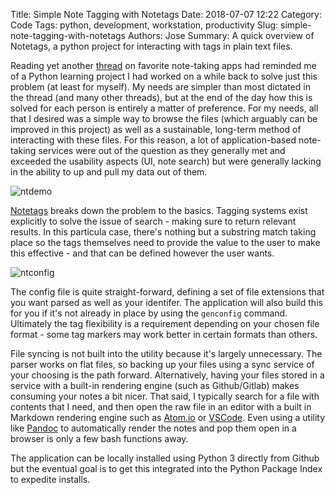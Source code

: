 Title: Simple Note Tagging with Notetags
Date: 2018-07-07 12:22
Category: Code
Tags: python, development, workstation, productivity
Slug: simple-note-tagging-with-notetags
Authors: Jose
Summary: A quick overview of Notetags, a python project for interacting with tags in plain text files.

Reading yet another [thread](https://news.ycombinator.com/item?id=17532094) on favorite note-taking apps had reminded me of a Python learning project I had worked on a while back to solve just this problem (at least for myself). My needs are simpler than most dictated in the thread (and many other threads), but at the end of the day how this is solved for each person is entirely a matter of preference. For my needs, all that I desired was a simple way to browse the files (which arguably can be improved in this project) as well as a sustainable, long-term method of interacting with these files. For this reason, a lot of application-based note-taking services were out of the question as they generally met and exceeded the usability aspects (UI, note search) but were generally lacking in the ability to up and pull my data out of them. 

![ntdemo]({filename}/images/notetags-demo.gif)

[Notetags](https://github.com/Komish/notetags) breaks down the problem to the basics. Tagging systems exist explicitly to solve the issue of search - making sure to return relevant results. In this particula case, there's nothing but a substring match taking place so the tags themselves need to provide the value to the user to make this effective - and that can be defined however the user wants.

![ntconfig]({filename}/images/notetags-config.png)

The config file is quite straight-forward, defining a set of file extensions that you want parsed as well as your identifer. The application will also build this for you if it's not already in place by using the `genconfig` command.  Ultimately the tag flexibility is a requirement depending on your chosen file format - some tag markers may work better in certain formats than others.

File syncing is not built into the utility because it's largely unnecessary. The parser works on flat files, so backing up your files using a sync service of your choosing is the path forward. Alternatively, having your files stored in a service with a built-in rendering engine (such as Github/Gitlab) makes consuming your notes a bit nicer. That said, I typically search for a file with contents that I need, and then open the raw file in an editor with a built in Markdown rendering engine such as [Atom.io](https://atom.io/) or [VSCode](https://code.visualstudio.com/). Even using a utility like [Pandoc](https://pandoc.org/) to automatically render the notes and pop them open in a browser is only a few bash functions away.

The application can be locally installed using Python 3 directly from Github but the eventual goal is to get this integrated into the Python Package Index to expedite installs. 

